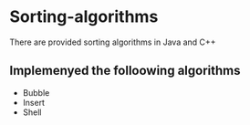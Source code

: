 # Sorting-algorithms
There are provided sorting algorithms in Java and C++
## Implemenyed the folloowing algorithms
- Bubble
- Insert
- Shell
